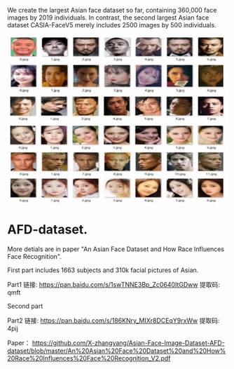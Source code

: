 We create the largest Asian face dataset so far, containing 360,000 face images by 2019 individuals. In contrast, the second largest Asian face dataset CASIA-FaceV5 merely includes 2500 images by 500 individuals.


![image](https://github.com/X-zhangyang/Asian-Face-Image-Dataset-AFD-dataset/blob/master/sample.png )



# AFD-dataset.
More detials are in paper "An Asian Face Dataset and How Race Influences Face Recognition".

First part includes 1663 subjects and 310k facial pictures of Asian.

Part1  链接: https://pan.baidu.com/s/1swTNNE3Bp_Zc0640ItGDww 提取码: qmft 



Second part

Part2  链接: https://pan.baidu.com/s/186KNry_MIXr8DCEqY9rxWw 提取码: 4pij 


Paper： https://github.com/X-zhangyang/Asian-Face-Image-Dataset-AFD-dataset/blob/master/An%20Asian%20Face%20Dataset%20and%20How%20Race%20Influences%20Face%20Recognition_V2.pdf
